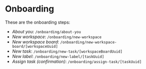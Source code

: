 # Onboarding

These are the onboarding steps:

- _About you_: `/onboarding/about-you`
- _New workspace_: `/onboarding/new-workspace`
- _New workspace board_: `/onboarding/new-workspace-board/[workspaceUuid]`
- _New task_: `/onboarding/new-task/[workspaceBoardUuid]`
- _New label_: `/onboarding/new-label/[taskUuid]`
- _Assign task (confirmation)_: `/onboarding/assign-task/[taskUuid]`
